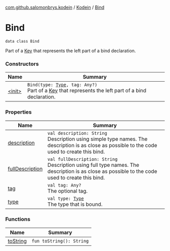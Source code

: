 [com.github.salomonbrys.kodein](../../index.md) / [Kodein](../index.md) / [Bind](.)

# Bind

`data class Bind`

Part of a [Key](../-key/index.md) that represents the left part of a bind declaration.

### Constructors

| Name | Summary |
|---|---|
| [&lt;init&gt;](-init-.md) | `Bind(type: `[`Type`](http://docs.oracle.com/javase/6/docs/api/java/lang/reflect/Type.html)`, tag: Any?)`<br>Part of a [Key](../-key/index.md) that represents the left part of a bind declaration. |

### Properties

| Name | Summary |
|---|---|
| [description](description.md) | `val description: String`<br>Description using simple type names. The description is as close as possible to the code used to create this bind. |
| [fullDescription](full-description.md) | `val fullDescription: String`<br>Description using full type names. The description is as close as possible to the code used to create this bind. |
| [tag](tag.md) | `val tag: Any?`<br>The optional tag. |
| [type](type.md) | `val type: `[`Type`](http://docs.oracle.com/javase/6/docs/api/java/lang/reflect/Type.html)<br>The type that is bound. |

### Functions

| Name | Summary |
|---|---|
| [toString](to-string.md) | `fun toString(): String` |
